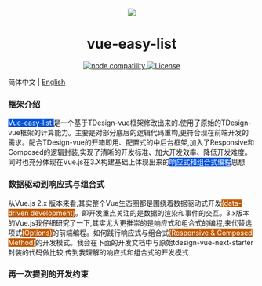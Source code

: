 <p style="display:flex;justify-content:center">

</p>

<div align="center">
	<img src="https://i.loli.net/2021/11/24/x5lLfuSnEawBAgi.png"/>
	<h1>vue-easy-list</h1>
</div>

<p align="center">
  <a href="https://nodejs.org/en/about/releases/">
    <img src="https://img.shields.io/node/v/vite.svg" alt="node compatility">
  </a>
  <a href="https://github.com/Tencent/tdesign-vue-next/blob/develop/LICENSE">
    <img src="https://img.shields.io/npm/l/tdesign-vue-next.svg?sanitize=true" alt="License">
  </a>
</p>

简体中文 | [English](./README-EN.md)
### 框架介绍
<span style="background-color:#0052d9;color:white">Vue-easy-list </span>是一个基于<a>TDesign-vue</a>框架修改出来的.使用了原始的TDesign-vue框架的计算能力。主要是对部分底层的逻辑代码重构,更符合现在前端开发的需求。配合TDesign-vue的开箱即用、配置式的中后台框架,加入了Responsive和Composed的逻辑封装,实现了清晰的开发标准、加大开发效率、降低开发难度。同时也充分体现在Vue.js在3.X构建基础上体现出来的<span style="background-color:#0052d9;color:white" >响应式和组合式编程</span>思想

### 数据驱动到响应式与组合式
从Vue.js 2.x 版本来看,其实整个Vue生态圈都是围绕着数据驱动式开发<span style="background-color:#be5a00;color:white">(data-driven development)</span>。即开发重点关注的是数据的渲染和事件的交互。3.x版本的Vue.js我仔细研究了一下,其实尤大更推崇的是响应式和组合式的编程,来代替选项式<sapn style="background-color:#be5a00;color:white">(Options)</sapn>的前端编程。如何践行响应式与组合式<span style="background-color:#be5a00;color:white">(Responsive & Composed Method)</span>的开发模式。我会在下面的开发文档中与原始<a>tdesign-vue-next-starter</a>封装的代码做比较,传到我理解的响应式和组合式的开发模式

### 再一次提到的开发约束

